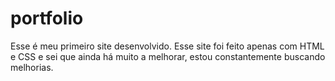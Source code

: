 # portfolio
Esse é meu primeiro site desenvolvido. Esse site foi feito apenas com HTML e CSS e sei que ainda há muito a melhorar, estou constantemente buscando melhorias.
